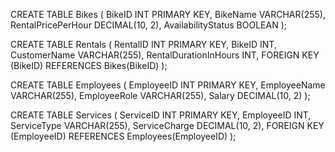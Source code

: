 CREATE TABLE Bikes (
    BikeID INT PRIMARY KEY,
    BikeName VARCHAR(255),
    RentalPricePerHour DECIMAL(10, 2),
    AvailabilityStatus BOOLEAN
);

CREATE TABLE Rentals (
    RentalID INT PRIMARY KEY,
    BikeID INT,
    CustomerName VARCHAR(255),
    RentalDurationInHours INT,
    FOREIGN KEY (BikeID) REFERENCES Bikes(BikeID)
);

CREATE TABLE Employees (
    EmployeeID INT PRIMARY KEY,
    EmployeeName VARCHAR(255),
    EmployeeRole VARCHAR(255),
    Salary DECIMAL(10, 2)
);

CREATE TABLE Services (
    ServiceID INT PRIMARY KEY,
    EmployeeID INT,
    ServiceType VARCHAR(255),
    ServiceCharge DECIMAL(10, 2),
    FOREIGN KEY (EmployeeID) REFERENCES Employees(EmployeeID)
);
